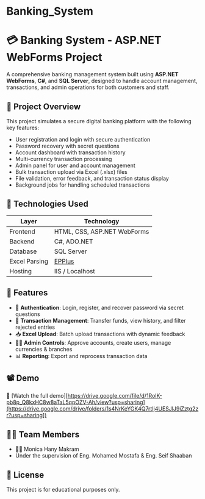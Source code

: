 # Banking_System
# 💳 Banking System - ASP.NET WebForms Project

A comprehensive banking management system built using **ASP.NET WebForms**, **C#**, and **SQL Server**, designed to handle account management, transactions, and admin operations for both customers and staff.

## 📌 Project Overview

This project simulates a secure digital banking platform with the following key features:

- User registration and login with secure authentication
- Password recovery with secret questions
- Account dashboard with transaction history
- Multi-currency transaction processing
- Admin panel for user and account management
- Bulk transaction upload via Excel (.xlsx) files
- File validation, error feedback, and transaction status display
- Background jobs for handling scheduled transactions

## 🚀 Technologies Used

| Layer         | Technology                          |
|---------------|--------------------------------------|
| Frontend      | HTML, CSS, ASP.NET WebForms          |
| Backend       | C#, ADO.NET                          |
| Database      | SQL Server                           |
| Excel Parsing | [EPPlus](https://epplussoftware.com/) |
| Hosting       | IIS / Localhost                      |



## 🧠 Features

- 🔐 **Authentication**: Login, register, and recover password via secret questions
- 🧾 **Transaction Management**: Transfer funds, view history, and filter rejected entries
- 📥 **Excel Upload**: Batch upload transactions with dynamic feedback
- 👨‍💼 **Admin Controls**: Approve accounts, create users, manage currencies & branches
- 📊 **Reporting**: Export and reprocess transaction data

## 📽️ Demo

🎥 [Watch the full demo][https://drive.google.com/file/d/1RoIK-pb8p_Q8kxHC8w8aTaL5qpOZV-Ah/view?usp=sharing](https://drive.google.com/drive/folders/1s4NrKeYGK4Q7rtIj4UESJlJ9iZztg2zr?usp=sharing]) 


## 🧑‍💻 Team Members

- 👩‍💻 Monica Hany Makram
- Under the supervision of Eng. Mohamed Mostafa & Eng. Seif Shaaban

## 📄 License

This project is for educational purposes only.

